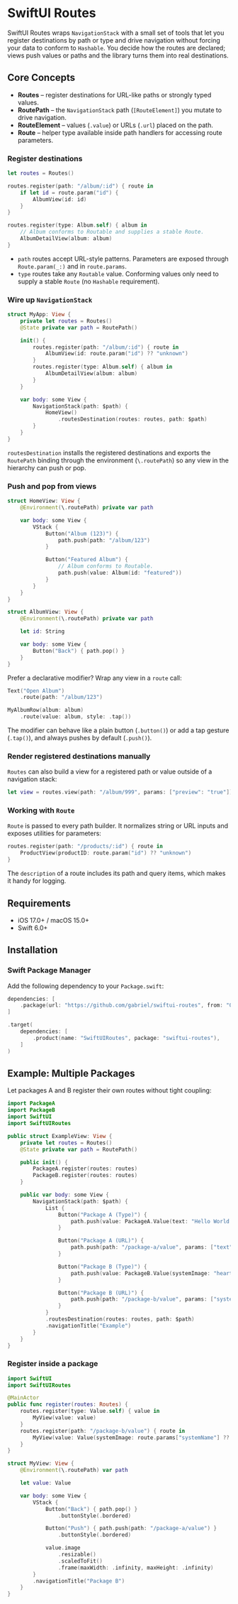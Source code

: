 # SwiftUI Routes

SwiftUI Routes wraps `NavigationStack` with a small set of tools that let you register destinations by path or type and drive navigation without forcing your data to conform to `Hashable`. You decide how the routes are declared; views push values or paths and the library turns them into real destinations.

## Core Concepts

- **Routes** – register destinations for URL-like paths or strongly typed values.
- **RoutePath** – the `NavigationStack` path (`[RouteElement]`) you mutate to drive navigation.
- **RouteElement** – values (`.value`) or URLs (`.url`) placed on the path.
- **Route** – helper type available inside path handlers for accessing route parameters.

### Register destinations

```swift
let routes = Routes()

routes.register(path: "/album/:id") { route in
    if let id = route.param("id") {
        AlbumView(id: id)
    }
}

routes.register(type: Album.self) { album in
    // Album conforms to Routable and supplies a stable Route.
    AlbumDetailView(album: album)
}
```

- `path` routes accept URL-style patterns. Parameters are exposed through `Route.param(_:)` and in `route.params`.
- `type` routes take any `Routable` value. Conforming values only need to supply a stable `Route` (no `Hashable` requirement).

### Wire up `NavigationStack`

```swift
struct MyApp: View {
    private let routes = Routes()
    @State private var path = RoutePath()

    init() {
        routes.register(path: "/album/:id") { route in
            AlbumView(id: route.param("id") ?? "unknown")
        }
        routes.register(type: Album.self) { album in
            AlbumDetailView(album: album)
        }
    }

    var body: some View {
        NavigationStack(path: $path) {
            HomeView()
                .routesDestination(routes: routes, path: $path)
        }
    }
}
```

`routesDestination` installs the registered destinations and exports the `RoutePath` binding through the environment (`\.routePath`) so any view in the hierarchy can push or pop.

### Push and pop from views

```swift
struct HomeView: View {
    @Environment(\.routePath) private var path

    var body: some View {
        VStack {
            Button("Album (123)") {
                path.push(path: "/album/123")
            }

            Button("Featured Album") {
                // Album conforms to Routable.
                path.push(value: Album(id: "featured"))
            }
        }
    }
}

struct AlbumView: View {
    @Environment(\.routePath) private var path

    let id: String

    var body: some View {
        Button("Back") { path.pop() }
    }
}
```

Prefer a declarative modifier? Wrap any view in a `route` call:

```swift
Text("Open Album")
    .route(path: "/album/123")

MyAlbumRow(album: album)
    .route(value: album, style: .tap())
```

The modifier can behave like a plain button (`.button()`) or add a tap gesture (`.tap()`), and always pushes by default (`.push()`).

### Render registered destinations manually

`Routes` can also build a view for a registered path or value outside of a navigation stack:

```swift
let view = routes.view(path: "/album/999", params: ["preview": "true"])
```

### Working with `Route`

`Route` is passed to every path builder. It normalizes string or URL inputs and exposes utilities for parameters:

```swift
routes.register(path: "/products/:id") { route in
    ProductView(productID: route.param("id") ?? "unknown")
}
```

The `description` of a route includes its path and query items, which makes it handy for logging.

## Requirements

- iOS 17.0+ / macOS 15.0+
- Swift 6.0+

## Installation

### Swift Package Manager

Add the following dependency to your `Package.swift`:

```swift
dependencies: [
    .package(url: "https://github.com/gabriel/swiftui-routes", from: "0.2.1")
]

.target(
    dependencies: [
        .product(name: "SwiftUIRoutes", package: "swiftui-routes"),
    ]
)
```

## Example: Multiple Packages

Let packages A and B register their own routes without tight coupling:

```swift
import PackageA
import PackageB
import SwiftUI
import SwiftUIRoutes

public struct ExampleView: View {
    private let routes = Routes()
    @State private var path = RoutePath()

    public init() {
        PackageA.register(routes: routes)
        PackageB.register(routes: routes)
    }

    public var body: some View {
        NavigationStack(path: $path) {
            List {
                Button("Package A (Type)") {
                    path.push(value: PackageA.Value(text: "Hello World!"))
                }

                Button("Package A (URL)") {
                    path.push(path: "/package-a/value", params: ["text": "Hello!"])
                }

                Button("Package B (Type)") {
                    path.push(value: PackageB.Value(systemImage: "heart.fill"))
                }

                Button("Package B (URL)") {
                    path.push(path: "/package-b/value", params: ["systemName": "heart"])
                }
            }
            .routesDestination(routes: routes, path: $path)
            .navigationTitle("Example")
        }
    }
}
```

### Register inside a package

```swift
import SwiftUI
import SwiftUIRoutes

@MainActor
public func register(routes: Routes) {
    routes.register(type: Value.self) { value in
        MyView(value: value)
    }
    routes.register(path: "/package-b/value") { route in
        MyView(value: Value(systemImage: route.params["systemName"] ?? "heart.fill"))
    }
}

struct MyView: View {
    @Environment(\.routePath) var path

    let value: Value

    var body: some View {
        VStack {
            Button("Back") { path.pop() }
                .buttonStyle(.bordered)

            Button("Push") { path.push(path: "/package-a/value") }
                .buttonStyle(.bordered)

            value.image
                .resizable()
                .scaledToFit()
                .frame(maxWidth: .infinity, maxHeight: .infinity)
        }
        .navigationTitle("Package B")
    }
}
```
